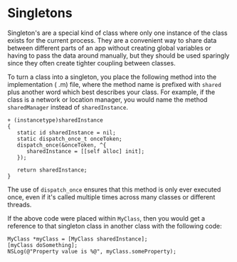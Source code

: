 # Singletons

Singleton's are a special kind of class where only one instance of the class exists for the current process. They are a convenient way to share data between different parts of an app without creating global variables or having to pass the data around manually, but they should be used sparingly since they often create tighter coupling between classes.

To turn a class into a singleton, you place the following method into the implementation ( .m) file, where the method name is prefixed with `shared` plus another word which best describes your class. For example, if the class is a network or location manager, you would name the method `sharedManager` instead of `sharedInstance`.

```objc
+ (instancetype)sharedInstance
{
   static id sharedInstance = nil;
   static dispatch_once_t onceToken;
   dispatch_once(&onceToken, ^{
      sharedInstance = [[self alloc] init];
   });

   return sharedInstance;
}
```

The use of `dispatch_once` ensures that this method is only ever executed once, even if it's called multiple times across many classes or different threads.

If the above code were placed within `MyClass`, then you would get a reference to that singleton class in another class with the following code:

```objc
MyClass *myClass = [MyClass sharedInstance];
[myClass doSomething];
NSLog(@"Property value is %@", myClass.someProperty);
```